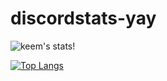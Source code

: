 # discordstats-yay

![keem's stats!](https://github-readme-stats.vercel.app/api?username=akeeme&show_icons=true&theme=merko&hide=contribs,stars)

[![Top Langs](https://github-readme-stats.vercel.app/api/top-langs/?username=akeeme&layout=compact)](https://github.com/anuraghazra/github-readme-stats)
